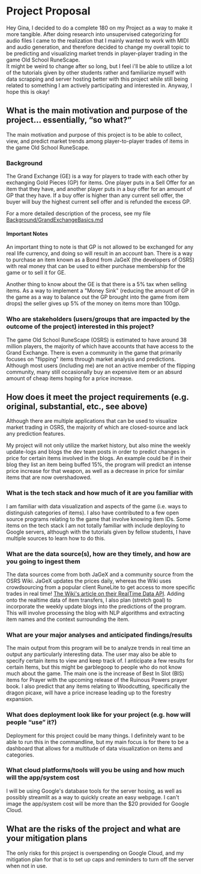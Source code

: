 # Project Proposal

Hey Gina, I decided to do a complete 180 on my Project as a way to make it more tangible. After doing research into unsupervised categorizing for audio files I came to the realization that I mainly wanted to work with MIDI and audio generation, and therefore decided to change my overall topic to be predicting and visualizing market trends in player-player trading in the game Old School RuneScape.  
It might be weird to change after so long, but I feel i'll be able to utilize a lot of the tutorials given by other students rather and familiarize myself with data scrapping and server hosting better with this project while still being related to something I am actively participating and interested in. Anyway, I hope this is okay!

## What is the main motivation and purpose of the project… essentially, “so what?”

The main motivation and purpose of this project is to be able to collect, view, and predict market trends among player-to-player trades of items in the game Old School RuneScape.

### Background

The Grand Exchange (GE) is a way for players to trade with each other by exchanging Gold Pieces (GP) for items. One player puts in a Sell Offer for an item that they have, and another player puts in a buy offer for an amount of GP that they have. If a buy offer is higher than any current sell offer, the buyer will buy the highest current sell offer and is refunded the excess GP.

For a more detailed description of the process, see my file [Background/GrandExchangeBasics.md](Background/GrandExchangeBasics.md)

#### Important Notes

An important thing to note is that GP is not allowed to be exchanged for any real life currency, and doing so will result in an account ban. There is a way to purchase an item known as a Bond from JaGeX (the developers of OSRS) with real money that can be used to either purchase membership for the game or to sell it for GE.

Another thing to know about the GE is that there is a 5% tax when selling items. As a way to implement a "Money Sink" (reducing the amount of GP in the game as a way to balance out the GP brought into the game from item drops) the seller gives up 5% of the money on items more than 100gp.

### Who are stakeholders (users/groups that are impacted by the outcome of the project) interested in this project?

The game Old School RuneScape (OSRS) is estimated to have around 38 million players, the majority of which have accounts that have access to the Grand Exchange. There is even a community in the game that primarily focuses on "flipping" items through market analysis and predictions. Although most users (including me) are not an active member of the flipping community, many still occasionally buy an expensive item or an absurd amount of cheap items hoping for a price increase.

## How does it meet the project requirements (e.g. original, substantial, etc., see above)

Although there are multiple applications that can be used to visualize market trading in OSRS, the majority of which are closed-source and lack any prediction features.

My project will not only utilize the market history, but also mine the weekly update-logs and blogs the dev team posts in order to predict changes in price for certain items involved in the blogs. An example could be if in their blog they list an item being buffed 15%, the program will predict an intense price increase for that weapon, as well as a decrease in price for similar items that are now overshadowed.

### What is the tech stack and how much of it are you familiar with

I am familiar with data visualization and aspects of the game (i.e. ways to distinguish categories of items). I also have contributed to a few open source programs relating to the game that involve knowing item IDs. Some items on the tech stack I am not totally familiar with include deploying to Google servers, although with the tutorials given by fellow students, I have multiple sources to learn how to do this.

### What are the data source(s), how are they timely, and how are you going to ingest them

The data sources come from both JaGeX and a community source from the OSRS Wiki. JaGeX updates the prices daily, whereas the Wiki uses crowdsourcing from a popular client RuneLite to get access to more specific trades in real time! [The Wiki's article on their RealTime Data API](https://oldschool.runescape.wiki/w/RuneScape:Real-time_Prices). Adding onto the realtime data of item transfers, I also plan (stretch goal) to incorporate the weekly update blogs into the predictions of the program. This will involve processing the blog with NLP algorithms and extracting item names and the context surrounding the item.

### What are your major analyses and anticipated findings/results

The main output from this program will be to analyze trends in real time an output any particularly interesting data. The user may also be able to specify certain items to view and keep track of. I anticipate a few results for certain Items, but this might be garblegoop to people who do not know much about the game. The main one is the increase of Best In Slot (BIS) items for Prayer with the upcoming release of the Ruinous Powers prayer book. I also predict that any items relating to Woodcutting, specifically the dragon picaxe, will have a price increase leading up to the forestry expansion.

### What does deployment look like for your project (e.g. how will people “use” it?)

Deployment for this project could be many things. I definitely want to be able to run this in the commandline, but my main focus is for there to be a dashboard that allows for a multitude of data visualization on items and categories.

### What cloud platforms/tools will you be using and how much will the app/system cost

I will be using Google's database tools for the server hosing, as well as possibly streamlit as a way to quickly create an easy webpage. I can't image the app/system cost will be more than the $20 provided for Google Cloud.

## What are the risks of the project and what are your mitigation plans

The only risks for this project is overspending on Google Cloud, and my mitigation plan for that is to set up caps and reminders to turn off the server when not in use.